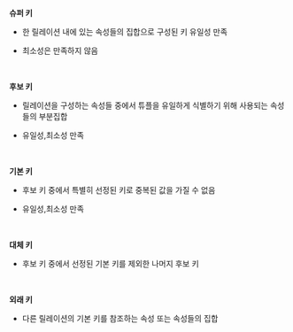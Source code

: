 __슈퍼 키__

* 한 릴레이션 내에 있는 속성들의 집합으로 구성된 키
유일성 만족 

* 최소성은 만족하지 않음

<br>

__후보 키__

* 릴레이션을 구성하는 속성들 중에서 튜플을 유일하게 식별하기 위해 사용되는 속성들의 부분집합

* 유일성,최소성 만족

<br>

__기본 키__

* 후보 키 중에서 특별히 선정된 키로 중복된 값을 가질 수 없음

* 유일성,최소성 만족

<br>

__대체 키__

* 후보 키 중에서 선정된 기본 키를 제외한 나머지 후보 키

<br>

__외래 키__

* 다른 릴레이션의 기본 키를 참조하는 속성 또는 속성들의 집합
